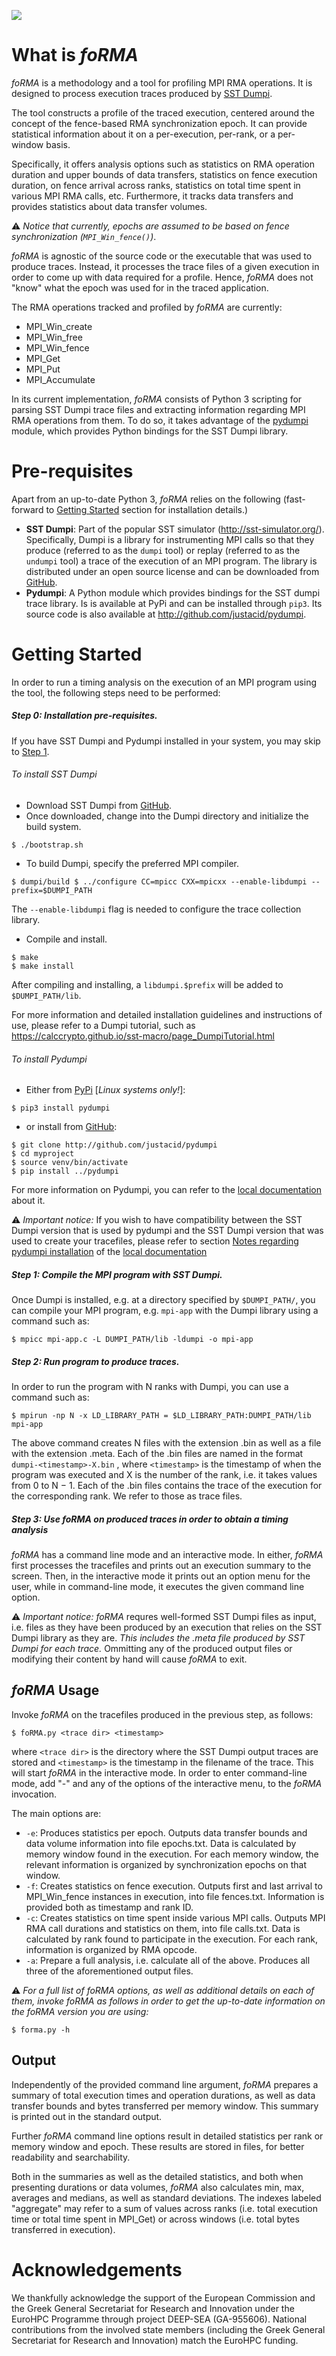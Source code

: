 ![](forma-banner.png)

# What is _foRMA_

_foRMA_ is a methodology and a tool for profiling MPI RMA operations. It is designed to process execution traces produced by [SST Dumpi](https://github.com/justacid/pydumpi). 

The tool constructs a profile of the traced execution, centered around the concept of the fence-based RMA  synchronization epoch. It can provide statistical information about it on a per-execution, per-rank, or a per-window basis.

Specifically, it offers analysis options such as statistics on RMA operation duration and upper bounds of data transfers, statistics on fence execution duration, on fence arrival across ranks, statistics on total time spent in various MPI RMA calls, etc. Furthermore, it tracks data transfers and provides statistics about data transfer volumes. 

⚠️ _Notice that currently, epochs are assumed to be based on fence synchronization (```MPI_Win_fence()```)_.

_foRMA_ is agnostic of the source code or the executable that was used to produce traces. Instead, it processes the trace files of a given execution in order to come up with data required for a profile. Hence, _foRMA_ does not "know" what the epoch was used for in the traced application.

The RMA operations tracked and profiled by _foRMA_ are currently:

* MPI_Win_create
* MPI_Win_free
* MPI_Win_fence
* MPI_Get
* MPI_Put
* MPI_Accumulate


In its current implementation, _foRMA_ consists of Python 3 scripting for parsing SST Dumpi trace files and extracting  information regarding MPI RMA operations from them. To do so, it takes advantage of the [pydumpi](https://github.com/justacid/pydumpi) module, which provides Python bindings for the SST Dumpi library. 

# Pre-requisites

Apart from an up-to-date Python 3, _foRMA_ relies on the following (fast-forward to  [Getting Started](#getting-started) section for installation details.)

* **SST Dumpi**: Part of the popular SST simulator (http://sst-simulator.org/). Specifically, Dumpi is a library for instrumenting MPI calls so that they produce (referred to as the `dumpi` tool) or replay (referred to as the `undumpi` tool) a trace of the execution of an MPI program. The library is distributed under an open source license and can be downloaded from [GitHub](https://github.com/sstsimulator/sst-dumpi). 
* **Pydumpi**: A Python module which provides bindings for the SST dumpi trace library. Is is available at PyPi and can be installed through `pip3`. Its source code is also available at http://github.com/justacid/pydumpi.


# Getting Started

In order to run a timing analysis on the execution of an MPI program using the tool, the following steps need to be performed:

##### Step 0: Installation pre-requisites.
If you have SST Dumpi and Pydumpi installed in your system, you may skip to [Step 1](#step-1).


###### To install SST Dumpi
* Download SST Dumpi from [GitHub](https://github.com/sstsimulator/sst-dumpi).
* Once downloaded, change into the Dumpi directory and initialize the build system.

```
$ ./bootstrap.sh
```
* To build Dumpi, specify the preferred MPI compiler.

```
$ dumpi/build $ ../configure CC=mpicc CXX=mpicxx --enable-libdumpi --prefix=$DUMPI_PATH
```
The `--enable-libdumpi` flag is needed to configure the trace collection library. 

* Compile and install.

```
$ make
$ make install
``` 
After compiling and installing, a `libdumpi.$prefix` will be added to `$DUMPI_PATH/lib`.

For more information and detailed installation guidelines and instructions of use, please refer to a Dumpi tutorial, such as https://calccrypto.github.io/sst-macro/page_DumpiTutorial.html

###### To install Pydumpi
* Either from [PyPi](https://pypi.org/project/pydumpi/) \[_Linux systems only!_\]: 

```
$ pip3 install pydumpi
```

* or install from [GitHub](http://github.com/justacid/pydumpi):

```
$ git clone http://github.com/justacid/pydumpi
$ cd myproject
$ source venv/bin/activate
$ pip install ../pydumpi
```

For more information on Pydumpi, you can refer to the [local documentation](doc/pydumpi.md) about it.

⚠️ _Important notice:_ If you wish to have compatibility between the SST Dumpi version that is used by pydumpi and the SST Dumpi version that was used to create your tracefiles, please refer to section [Notes regarding pydumpi installation](doc/pydumpi.md) of the [local documentation](doc/pydumpi.md#notes-regarding-pydumpi-installation)  

##### Step 1: Compile the MPI program with SST Dumpi. 

Once Dumpi is installed, e.g. at a directory specified by `$DUMPI_PATH/`, you can compile your MPI program, e.g. `mpi-app` with the Dumpi library using a command such as:

```
$ mpicc mpi-app.c -L DUMPI_PATH/lib -ldumpi -o mpi-app
```


##### Step 2: Run program to produce traces. 

In order to run the program with N ranks with Dumpi, you can use a command such as:

```
$ mpirun -np N -x LD_LIBRARY_PATH = $LD_LIBRARY_PATH:DUMPI_PATH/lib mpi-app
```
The above command creates N files with the extension .bin as well as a file with the extension .meta. Each of the .bin files are named in the format `dumpi-<timestamp>-X.bin` , where `<timestamp>` is the timestamp of when the program was executed and X is the number of the rank, i.e. it takes values from 0 to N − 1. Each of the .bin files contains the trace of the execution for
the corresponding rank. We refer to those as trace files.

##### Step 3: Use _foRMA_ on produced traces in order to obtain a timing analysis

_foRMA_ has a command line mode and an interactive mode. In either, _foRMA_ first processes the tracefiles and prints out an execution summary to the screen. Then, in the interactive mode it prints out an option menu for the user, while in command-line mode, it executes the given command line option.

⚠️ _Important notice:_ _foRMA_ requres well-formed SST Dumpi files as input, i.e. files as they have been produced by an execution that relies on the SST Dumpi library as they are. _This includes the .meta file produced by SST Dumpi for each trace._ Ommitting any of the produced output files or modifying their content by hand will cause _foRMA_ to exit.  

## _foRMA_ Usage

Invoke _foRMA_ on the tracefiles produced in the previous step, as follows:

```
$ foRMA.py <trace dir> <timestamp>
```
where `<trace dir>` is the directory where the SST Dumpi output traces are stored and `<timestamp>` is the timestamp in the filename of the trace. This will start _foRMA_ in the interactive mode. In order to enter command-line mode, add "-" and any of the options of the interactive menu, to the _foRMA_ invocation.

The main options are:

- `-e`: Produces statistics per epoch.
Outputs data transfer bounds and data volume information into file epochs.txt. Data is calculated by memory window found in the execution. For each memory window, the relevant information is organized by synchronization epochs on that window. 
- `-f`: Creates statistics on fence execution. 
Outputs first and last arrival to MPI_Win_fence instances in execution, into file fences.txt. Information is provided both as timestamp and rank ID.  
- `-c`: Creates statistics on time spent inside various MPI calls.
Outputs MPI RMA call durations and statistics on them, into file calls.txt. Data is calculated by rank found to participate in the execution. For each rank, information is organized by RMA opcode. 
- `-a`: Prepare a full analysis, i.e. calculate all of the above. Produces all three of the aforementioned output files. 

⚠️ _For a full list of foRMA options, as well as additional details on each of them, invoke foRMA as follows in order to get the up-to-date information on the foRMA version you are using:_

```
$ forma.py -h
```


## Output
Independently of the provided command line argument, _foRMA_ prepares a summary of total execution times and operation durations, as well as data transfer bounds and bytes transferred per memory window. This summary is printed out in the standard output. 

Further _foRMA_ command line options result in detailed statistics per rank or memory window and epoch. These results are stored in files, for better readability and searchability. 

Both in the summaries as well as the detailed statistics, and both when presenting durations or data volumes, _foRMA_ also calculates min, max, averages and medians, as well as standard deviations. The indexes labeled "aggregate" may refer to a sum of values across ranks (i.e. total execution time or total time spent in MPI_Get) or across windows (i.e. total bytes transferred in execution).


# Acknowledgements

We thankfully acknowledge the support of the European Commission and the Greek General Secretariat for Research and Innovation under the EuroHPC Programme through project DEEP-SEA (GA-955606). National contributions from the involved state members (including the Greek General Secretariat for Research and Innovation) match the EuroHPC funding.
